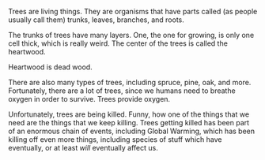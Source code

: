 Trees are living things. They are organisms that have parts called (as people usually call them) trunks, leaves, branches, and roots.

The trunks of trees have many layers. One, the one for growing, is only one cell thick, which is really weird. The center of the trees is called the heartwood.

Heartwood is dead wood.

There are also many types of trees, including spruce, pine, oak, and more. Fortunately, there are a lot of trees, since we humans need to breathe oxygen in order to survive. Trees provide oxygen.

Unfortunately, trees are being killed. Funny, how one of the things that we need are the things that we keep killing. Trees getting killed has been part of an enormous chain of events, including Global Warming, which has been killing off even more things, including species of stuff which have eventually, or at least *will* eventually affect us.
